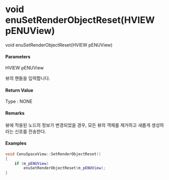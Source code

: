 # void enuSetRenderObjectReset\(HVIEW pENUView\)

void enuSetRenderObjectReset\(HVIEW pENUView\)

#### Parameters

HVIEW pENUView

뷰의 핸들을 입력합니다.

#### Return Value

Type : NONE

#### Remarks

뷰에 적용된 노드의 정보가 변경되었을 경우, 모든 뷰의 객체를 제거하고 새롭게 생성하라는 신호를 전송한다.

#### Examples

```cpp
void CenuSpaceView::SetRenderObjectReset()
{
	if (m_pENUView)
		enuSetRenderObjectReset(m_pENUView);
}
```



